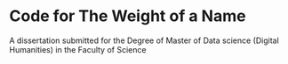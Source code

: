 # Code for The Weight of a Name
A dissertation submitted for the Degree of Master of Data science (Digital Humanities) in the Faculty of Science
